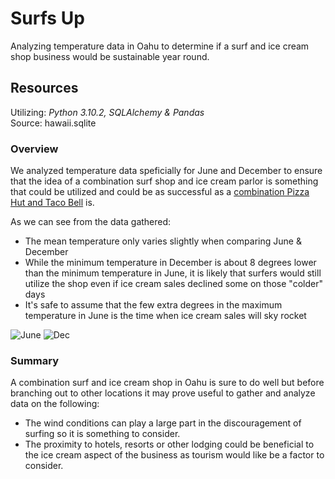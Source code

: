 # Surfs Up
Analyzing temperature data in Oahu to determine if a surf and ice cream shop business would be sustainable year round.

## Resources
Utilizing: <i>Python 3.10.2, SQLAlchemy & Pandas</i><br>
Source: hawaii.sqlite<br>

### Overview
We analyzed temperature data speficially for June and December to ensure that the idea of a combination surf shop and ice cream parlor is something that could be utilized and could be as successful as a [combination Pizza Hut and Taco Bell](https://www.youtube.com/watch?v=EQ8ViYIeH04) is.<br>

As we can see from the data gathered:
- The mean temperature only varies slightly when comparing June & December
- While the minimum temperature in December is about 8 degrees lower than the minimum temperature in June, it is likely that surfers would still utilize the shop even if ice cream sales declined some on those "colder" days
- It's safe to assume that the few extra degrees in the maximum temperature in June is the time when ice cream sales will sky rocket

![June](https://user-images.githubusercontent.com/15967377/173136007-2366205a-8c61-4bd0-8785-80cbe3480177.PNG)
![Dec](https://user-images.githubusercontent.com/15967377/173136015-4c9565a8-c622-49cf-aedb-48aed50d4557.PNG)

### Summary
A combination surf and ice cream shop in Oahu is sure to do well but before branching out to other locations it may prove useful to gather and analyze data on the following:
- The wind conditions can play a large part in the discouragement of surfing so it is something to consider.
- The proximity to hotels, resorts or other lodging could be beneficial to the ice cream aspect of the business as tourism would like be a factor to consider.

